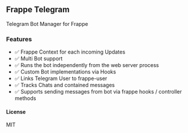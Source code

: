 ## Frappe Telegram

Telegram Bot Manager for Frappe

### Features
- ✅ Frappe Context for each incoming Updates
- ✅ Multi Bot support
- ✅ Runs the bot independently from the web server process
- ✅ Custom Bot implementations via Hooks
- ✅ Links Telegram User to frappe-user
- ✅ Tracks Chats and contained messages
- ✅ Supports sending messages from bot via frappe hooks / controller methods


#### License

MIT